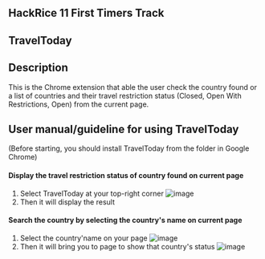 ## HackRice 11 First Timers Track

## TravelToday

## Description
This is the Chrome extension that able the user check the country found or a list of countries and their travel restriction status (Closed, Open With Restrictions, Open) from the current page.

## User manual/guideline for using TravelToday
(Before starting, you should install TravelToday from the folder in Google Chrome)
#### Display the travel restriction status of country found on current page
1) Select TravelToday at your top-right corner
![image](https://user-images.githubusercontent.com/80609325/133921738-23fc5613-ecdb-41f1-85a1-cf5bc7eca3f6.png)
2) Then it will display the result

#### Search the country by selecting the country's name on current page
1) Select the country'name on your page
![image](https://user-images.githubusercontent.com/80609325/133921659-42fb115c-ee78-470f-a8b6-e7c25e1d58f9.png)
2) Then it will bring you to page to show that country's status
![image](https://user-images.githubusercontent.com/80609325/133921648-fedf4c82-376d-4844-93c6-870666ae7a1b.png)

